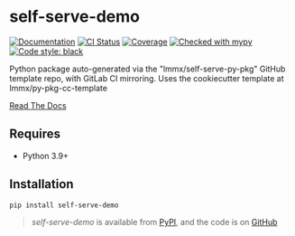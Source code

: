 # self-serve-demo

[![Documentation](https://readthedocs.org/projects/self-serve-demo/badge/?version=latest)](https://self-serve-demo.readthedocs.io/en/latest/)
[![CI Status](https://github.com/lmmx/self-serve-demo/actions/workflows/master.yml/badge.svg)](https://github.com/lmmx/self-serve-demo/actions/workflows/master.yml)
[![Coverage](https://codecov.io/gh/lmmx/self-serve-demo/branch/master/graph/badge.svg)](https://codecov.io/github/lmmx/self-serve-demo)
[![Checked with mypy](http://www.mypy-lang.org/static/mypy_badge.svg)](http://mypy-lang.org)
[![Code style: black](https://img.shields.io/badge/code%20style-black-000000.svg)](https://github.com/psf/black)

Python package auto-generated via the "lmmx/self-serve-py-pkg" GitHub template repo, with GitLab CI mirroring. Uses the cookiecutter template at lmmx/py-pkg-cc-template

[Read The Docs](https://self-serve-demo.readthedocs.io/en/latest/)

## Requires

- Python 3.9+

## Installation

```sh
pip install self-serve-demo
```

> _self-serve-demo_ is available from [PyPI](https://pypi.org/project/self-serve-demo), and
> the code is on [GitHub](https://github.com/lmmx/self-serve-demo)
